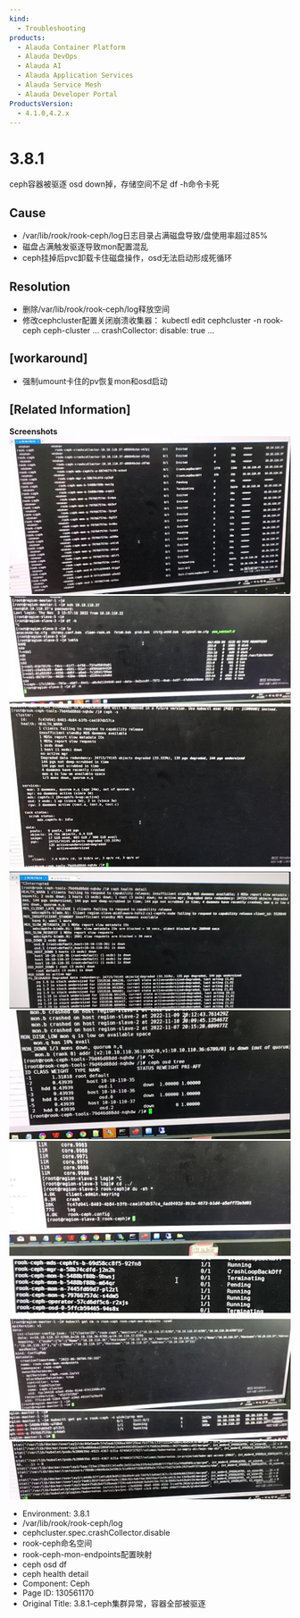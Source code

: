 ```yaml
---
kind:
  - Troubleshooting
products:
  - Alauda Container Platform
  - Alauda DevOps
  - Alauda AI
  - Alauda Application Services
  - Alauda Service Mesh
  - Alauda Developer Portal
ProductsVersion:
  - 4.1.0,4.2.x
---
```

<!-- A type of document that involves encountering a fault, diagnosing it, performing root cause analysis, and providing solutions. -->

# 3.8.1

ceph容器被驱逐 osd down掉，存储空间不足 df -h命令卡死

## Cause
- /var/lib/rook/rook-ceph/log日志目录占满磁盘导致/盘使用率超过85%
- 磁盘占满触发驱逐导致mon配置混乱
- ceph挂掉后pvc卸载卡住磁盘操作，osd无法启动形成死循环

## Resolution
- 删除/var/lib/rook/rook-ceph/log释放空间
- 修改cephcluster配置关闭崩溃收集器：
kubectl edit cephcluster -n rook-ceph ceph-cluster
...
crashCollector:
  disable: true
...

## [workaround]
- 强制umount卡住的pv恢复mon和osd启动

## [Related Information]
**Screenshots**
![](assets/3-8-1-cephji-qun-yi-chang-rong-qi-quan-bu-bei-qu-zhu/image2022-11-16_17-41-43.png)
![](assets/3-8-1-cephji-qun-yi-chang-rong-qi-quan-bu-bei-qu-zhu/image2022-11-16_17-42-7.png)
![](assets/3-8-1-cephji-qun-yi-chang-rong-qi-quan-bu-bei-qu-zhu/image2022-11-16_16-46-36.png)
![](assets/3-8-1-cephji-qun-yi-chang-rong-qi-quan-bu-bei-qu-zhu/image2022-11-16_17-38-10.png)
![](assets/3-8-1-cephji-qun-yi-chang-rong-qi-quan-bu-bei-qu-zhu/image2022-11-16_17-38-30.png)
![](assets/3-8-1-cephji-qun-yi-chang-rong-qi-quan-bu-bei-qu-zhu/image2022-11-16_18-18-9.png)
![](assets/3-8-1-cephji-qun-yi-chang-rong-qi-quan-bu-bei-qu-zhu/image2022-11-16_17-57-12.png)
![](assets/3-8-1-cephji-qun-yi-chang-rong-qi-quan-bu-bei-qu-zhu/image2022-11-16_17-57-31.png)
![](assets/3-8-1-cephji-qun-yi-chang-rong-qi-quan-bu-bei-qu-zhu/image2022-11-16_17-57-47.png)
![](assets/3-8-1-cephji-qun-yi-chang-rong-qi-quan-bu-bei-qu-zhu/image2022-11-16_18-1-18.png)
- Environment: 3.8.1
- /var/lib/rook/rook-ceph/log
- cephcluster.spec.crashCollector.disable
- rook-ceph命名空间
- rook-ceph-mon-endpoints配置映射
- ceph osd df
- ceph health detail
- Component: Ceph
- Page ID: 130561170
- Original Title: 3.8.1-ceph集群异常，容器全部被驱逐
